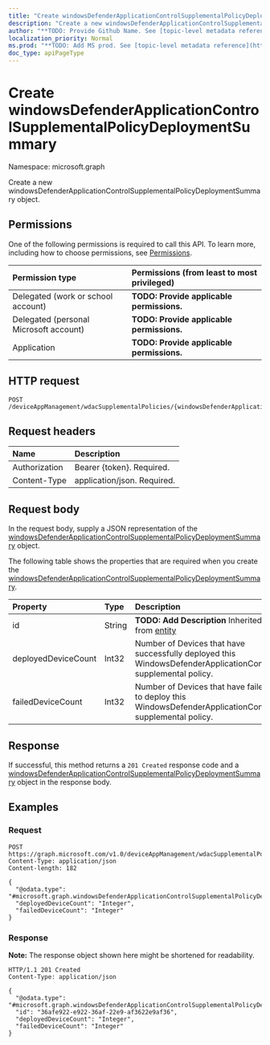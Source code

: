 ```yaml
---
title: "Create windowsDefenderApplicationControlSupplementalPolicyDeploymentSummary"
description: "Create a new windowsDefenderApplicationControlSupplementalPolicyDeploymentSummary object."
author: "**TODO: Provide Github Name. See [topic-level metadata reference](https://msgo.azurewebsites.net/add/document/guidelines/metadata.html#topic-level-metadata)**"
localization_priority: Normal
ms.prod: "**TODO: Add MS prod. See [topic-level metadata reference](https://msgo.azurewebsites.net/add/document/guidelines/metadata.html#topic-level-metadata)**"
doc_type: apiPageType
---
```


# Create windowsDefenderApplicationControlSupplementalPolicyDeploymentSummary
Namespace: microsoft.graph



Create a new windowsDefenderApplicationControlSupplementalPolicyDeploymentSummary object.

## Permissions
One of the following permissions is required to call this API. To learn more, including how to choose permissions, see [Permissions](/graph/permissions-reference).

|Permission type|Permissions (from least to most privileged)|
|:---|:---|
|Delegated (work or school account)|**TODO: Provide applicable permissions.**|
|Delegated (personal Microsoft account)|**TODO: Provide applicable permissions.**|
|Application|**TODO: Provide applicable permissions.**|

## HTTP request

<!-- {
  "blockType": "ignored"
}
-->
``` http
POST /deviceAppManagement/wdacSupplementalPolicies/{windowsDefenderApplicationControlSupplementalPolicyId}/deploySummary
```

## Request headers
|Name|Description|
|:---|:---|
|Authorization|Bearer {token}. Required.|
|Content-Type|application/json. Required.|

## Request body
In the request body, supply a JSON representation of the [windowsDefenderApplicationControlSupplementalPolicyDeploymentSummary](../resources/windowsdefenderapplicationcontrolsupplementalpolicydeploymentsummary.md) object.

The following table shows the properties that are required when you create the [windowsDefenderApplicationControlSupplementalPolicyDeploymentSummary](../resources/windowsdefenderapplicationcontrolsupplementalpolicydeploymentsummary.md).

|Property|Type|Description|
|:---|:---|:---|
|id|String|**TODO: Add Description** Inherited from [entity](../resources/entity.md)|
|deployedDeviceCount|Int32|Number of Devices that have successfully deployed this WindowsDefenderApplicationControl supplemental policy.|
|failedDeviceCount|Int32|Number of Devices that have failed to deploy this WindowsDefenderApplicationControl supplemental policy.|



## Response

If successful, this method returns a `201 Created` response code and a [windowsDefenderApplicationControlSupplementalPolicyDeploymentSummary](../resources/windowsdefenderapplicationcontrolsupplementalpolicydeploymentsummary.md) object in the response body.

## Examples

### Request
<!-- {
  "blockType": "request",
  "name": "create_windowsdefenderapplicationcontrolsupplementalpolicydeploymentsummary_from_"
}
-->
``` http
POST https://graph.microsoft.com/v1.0/deviceAppManagement/wdacSupplementalPolicies/{windowsDefenderApplicationControlSupplementalPolicyId}/deploySummary
Content-Type: application/json
Content-length: 182

{
  "@odata.type": "#microsoft.graph.windowsDefenderApplicationControlSupplementalPolicyDeploymentSummary",
  "deployedDeviceCount": "Integer",
  "failedDeviceCount": "Integer"
}
```


### Response
**Note:** The response object shown here might be shortened for readability.
<!-- {
  "blockType": "response",
  "truncated": true,
  "@odata.type": "microsoft.graph.windowsDefenderApplicationControlSupplementalPolicyDeploymentSummary"
}
-->
``` http
HTTP/1.1 201 Created
Content-Type: application/json

{
  "@odata.type": "#microsoft.graph.windowsDefenderApplicationControlSupplementalPolicyDeploymentSummary",
  "id": "36afe922-e922-36af-22e9-af3622e9af36",
  "deployedDeviceCount": "Integer",
  "failedDeviceCount": "Integer"
}
```

